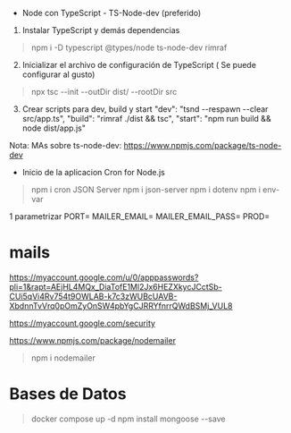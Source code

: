 * Node con TypeScript - TS-Node-dev (preferido)

1. Instalar TypeScript y demás dependencias
>npm i -D typescript @types/node ts-node-dev rimraf
2. Inicializar el archivo de configuración de TypeScript ( Se puede configurar al gusto)
>npx tsc --init --outDir dist/ --rootDir src
3. Crear scripts para dev, build y start
  "dev": "tsnd --respawn --clear src/app.ts",
  "build": "rimraf ./dist && tsc",
  "start": "npm run build && node dist/app.js"

Nota:
    MAs sobre  ts-node-dev: https://www.npmjs.com/package/ts-node-dev

* Inicio de la aplicacion
Cron for Node.js
> npm i cron
JSON Server
> npm i json-server
> npm i dotenv
> npm i env-var

1 parametrizar
PORT=
MAILER_EMAIL=
MAILER_EMAIL_PASS=
PROD=

# mails

https://myaccount.google.com/u/0/apppasswords?pli=1&rapt=AEjHL4MQx_DiaTofE1Ml2Jx6HEZXkycJCctSb-CUi5qVi4Rv754t9OWLAB-k7c3zWUBcUAVB-XbdnnTvVrq0pOmZyOnSW4pbYgCJRRYfnrrQWdBSMj_VUL8

https://myaccount.google.com/security

https://www.npmjs.com/package/nodemailer

> npm i nodemailer

# Bases de Datos

> docker compose up -d
> npm install mongoose --save